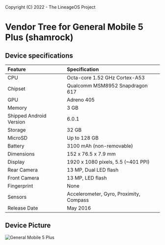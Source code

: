Copyright (C) 2022 - The LineageOS Project

# Vendor Tree for General Mobile 5 Plus (shamrock)

## Device specifications

| Feature                 | Specification                           |
| :---------------------- | :---------------------------------------|
| CPU                     | Octa-core 1.52 GHz Cortex-A53           |
| Chipset                 | Qualcomm MSM8952 Snapdragon 617         |
| GPU                     | Adreno 405                              |
| Memory                  | 3 GB                                    |
| Shipped Android Version | 6.0.1                                   |
| Storage                 | 32 GB                                   |
| MicroSD                 | Up to 128 GB                            |
| Battery                 | 3100 mAh (non-removable)                |
| Dimensions              | 152 x 76.5 x 7.9 mm                     |
| Display                 | 1920 x 1080 pixels, 5.5 (~401 PPI)      |
| Rear Camera             | 13 MP, Dual LED flash                   |
| Front Camera            | 13 MP, LED flash                        |
| Fingerprint             | None                                    |
| Sensors                 | Accelerometer, Gyro, Proximity, Compass |
| Release Date            | May 2016                                |

## Device Picture

![General Mobile 5 Plus](https://i.hizliresim.com/NNi6q2.png "General Mobile 5 Plus")
